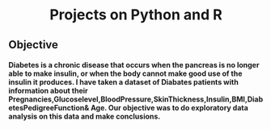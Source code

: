 
<html>
  <h1 align='center'>
    Projects on Python and R
  </h1>
  <h2>
    Objective
  </h2>
  <h4>
    Diabetes is a chronic disease that occurs when the pancreas is no longer able to make insulin, or when the body cannot make good use of the insulin it produces. I have taken a dataset of Diabates patients with information about their Pregnancies,Glucoselevel,BloodPressure,SkinThickness,Insulin,BMI,DiabetesPedigreeFunction& Age. Our objective was to do exploratory data analysis on this data and make conclusions.

  </h4>
  </html>
  

